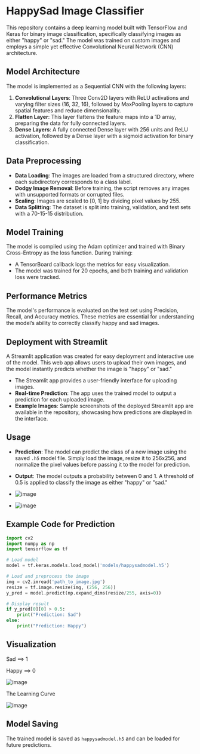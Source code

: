 # HappySad Image Classifier

This repository contains a deep learning model built with TensorFlow and Keras for binary image classification, specifically classifying images as either "happy" or "sad." The model was trained on custom images and employs a simple yet effective Convolutional Neural Network (CNN) architecture.

## Model Architecture
The model is implemented as a Sequential CNN with the following layers:

1. **Convolutional Layers**: Three Conv2D layers with ReLU activations and varying filter sizes (16, 32, 16), followed by MaxPooling layers to capture spatial features and reduce dimensionality.
2. **Flatten Layer**: This layer flattens the feature maps into a 1D array, preparing the data for fully connected layers.
3. **Dense Layers**: A fully connected Dense layer with 256 units and ReLU activation, followed by a Dense layer with a sigmoid activation for binary classification.

## Data Preprocessing
- **Data Loading**: The images are loaded from a structured directory, where each subdirectory corresponds to a class label.
- **Dodgy Image Removal**: Before training, the script removes any images with unsupported formats or corrupted files.
- **Scaling**: Images are scaled to [0, 1] by dividing pixel values by 255.
- **Data Splitting**: The dataset is split into training, validation, and test sets with a 70-15-15 distribution.

## Model Training
The model is compiled using the Adam optimizer and trained with Binary Cross-Entropy as the loss function. During training:
- A TensorBoard callback logs the metrics for easy visualization.
- The model was trained for 20 epochs, and both training and validation loss were tracked.

## Performance Metrics
The model's performance is evaluated on the test set using Precision, Recall, and Accuracy metrics. These metrics are essential for understanding the model’s ability to correctly classify happy and sad images.

## Deployment with Streamlit
A Streamlit application was created for easy deployment and interactive use of the model. This web app allows users to upload their own images, and the model instantly predicts whether the image is "happy" or "sad."

- The Streamlit app provides a user-friendly interface for uploading images.
- **Real-time Prediction**: The app uses the trained model to output a prediction for each uploaded image.
- **Example Images**: Sample screenshots of the deployed Streamlit app are available in the repository, showcasing how predictions are displayed in the interface.

## Usage
- **Prediction**: The model can predict the class of a new image using the saved `.h5` model file. Simply load the image, resize it to 256x256, and normalize the pixel values before passing it to the model for prediction.
- **Output**: The model outputs a probability between 0 and 1. A threshold of 0.5 is applied to classify the image as either "happy" or "sad."

- ![image](https://github.com/user-attachments/assets/88712679-deb5-4435-ace5-84fab073942e)
- ![image](https://github.com/user-attachments/assets/819d1152-218d-4576-aeb8-8f7a5f2180ac)



## Example Code for Prediction
```python
import cv2
import numpy as np
import tensorflow as tf

# Load model
model = tf.keras.models.load_model('models/happysadmodel.h5')

# Load and preprocess the image
img = cv2.imread('path_to_image.jpg')
resize = tf.image.resize(img, (256, 256))
y_pred = model.predict(np.expand_dims(resize/255, axis=0))

# Display result
if y_pred[0][0] > 0.5:
    print("Prediction: Sad")
else:
    print("Prediction: Happy")
```

## Visualization
Sad ==> 1

Happy ==> 0

![image](https://github.com/user-attachments/assets/ec3d68e6-f260-4a35-b256-4075e16db1c8)

The Learning Curve

![image](https://github.com/user-attachments/assets/59444e41-51ff-4277-9edb-e9f942c91647)



## Model Saving
The trained model is saved as `happysadmodel.h5` and can be loaded for future predictions.

